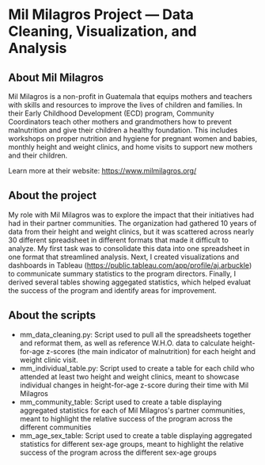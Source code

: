 # Mil Milagros Project — Data Cleaning, Visualization, and Analysis

## About Mil Milagros 
Mil Milagros is a non-profit in Guatemala that equips mothers and teachers with skills and resources to improve the lives of children and families. In their Early Childhood Development (ECD) program, Community Coordinators teach other mothers and grandmothers how to prevent malnutrition and give their children a healthy foundation. This includes workshops on proper nutrition and hygiene for pregnant women and babies, monthly height and weight clinics, and home visits to support new mothers and their children. 

Learn more at their website: https://www.milmilagros.org/

## About the project
My role with Mil Milagros was to explore the impact that their initiatives had had in their partner communities. The organization had gathered 10 years of data from their height and weight clinics, but it was scattered across nearly 30 different spreadsheet in different formats that made it difficult to analyze. My first task was to consolidate this data into one spreadsheet in one format that streamlined analysis. Next, I created visualizations and dashboards in Tableau (https://public.tableau.com/app/profile/aj.arbuckle) to communicate summary statistics to the program directors. Finally, I derived several tables showing aggegated statistics, which helped evaluat the success of the program and identify areas for improvement. 

## About the scripts
* mm_data_cleaning.py: Script used to pull all the spreadsheets together and reformat them, as well as reference W.H.O. data to calculate height-for-age z-scores (the main indicator of malnutrition) for each height and weight clinic visit.
* mm_individual_table.py: Script used to create a table for each child who attended at least two height and weight clinics, meant to showcase individual changes in height-for-age z-score during their time with Mil Milagros
* mm_community_table: Script used to create a table displaying aggregated statistics for each of Mil Milagros's partner communities, meant to highlight the relative success of the program across the different communities
* mm_age_sex_table: Script used to create a table displaying aggregated statistics for different sex-age groups, meant to highlight the relative success of the program across the different sex-age groups
  


